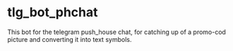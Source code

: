 # tlg_bot_phchat
This bot for the telegram push_house chat, for catching up of a promo-cod picture and converting it into text symbols.

